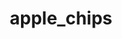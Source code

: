 ---
title: apple_chips
title_ru: Яблочные чипсы
title_ua: Яблучні чіпси

categorie: dried_fruits
categorie_ru: Сушеные фрукты
categorie_ua: Сушені фрукти

title_text_ru: "Яблочные чипсы-вкусный и полезный низкокалорийный продукт, который подходит и взрослым и детям."
title_text_ua: "Яблучні чіпси-смачний і корисний низькокалорійний продукт, який підходить і дорослим і дітям."

layout: products
popular: "yes"

description_ru: "<p>Яблочные чипсы-вкусный и полезный низкокалорийный продукт, который подходит и взрослым и детям. Тонко нарезанные и хорошо просушенные яблоки придают чипсам очень хрустящий и приятный вкус. Они заменяют печенье, конфеты и другие продукты для перекуса.</p>
<p>Это хрустящее лакомство содержит  большое количество витаминов, минеральных веществ, клетчатки и органических кислот. Так в составе содержится от 5до50мг.% хлорогеновой кислоты, которая способствует выведению из организма щавелевой кислоты ,что обуславливает нормальную деятельность печени. Клетчатка удерживает большое количество воды и двигаясь дальше по кишечнику и толстой кишке оказывает очищающее действие, поэтому так актуальна при запорах. В целом-яблочные чипсы способствуют нормализации желудочно-кишечного тракта и пищеварительной системы.</p>
<p>На производстве не используются вкусовые добавки, ароматизаторы, красители и другие химические вещества.</p><p>Состав: 100% натуральное яблоко.</p>"
description_ua: "<p>Яблучні чіпси-смачний і корисний низькокалорійний продукт, який підходить і дорослим і дітям. Тонко нарізані і добре просушені яблука надають чіпсам дуже хрусткий і приємний смак. Вони замінюють печиво, цукерки та інші продукти для перекусу. </p>
<p> Це хрустке ласощі містять велику кількість вітамінів, мінеральних речовин, клітковини і органічних кислот. Так в складі міститься від 5до50мг.% Хлорогенова кислоти, яка сприяє виведенню з організму щавлевої кислоти, що зумовлює нормальну діяльність печінки. Клітковина утримує велику кількість води і рухаючись далі по кишечнику і товстої кишці надає очищаючу дію, тому так актуальна при запорах. В цілому-яблучні чіпси сприяють нормалізації шлунково-кишкового тракту і травної системи. </p>
<p> На виробництві не використовуються смакові добавки, ароматизатори, барвники та інші хімічні речовини. </p><p>Склад: 100% натуральне яблуко.</p>"
---